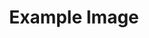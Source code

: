 ---
title: Example Image
description: This image is an example
alt: An example
image: /images/uploads/example.png
---